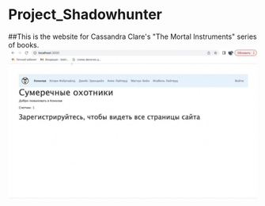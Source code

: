 # Project_Shadowhunter
##This is the website for Cassandra Clare's "The Mortal Instruments" series of books.
![This is image](./public/images/readme_img.jpg)